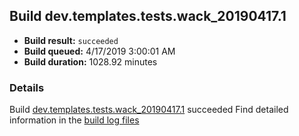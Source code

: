 ## Build dev.templates.tests.wack_20190417.1
- **Build result:** `succeeded`
- **Build queued:** 4/17/2019 3:00:01 AM
- **Build duration:** 1028.92 minutes
### Details
Build [dev.templates.tests.wack_20190417.1](https://winappstudio.visualstudio.com/web/build.aspx?pcguid=a4ef43be-68ce-4195-a619-079b4d9834c2&builduri=vstfs%3a%2f%2f%2fBuild%2fBuild%2f27595) succeeded
Find detailed information in the [build log files](https://uwpctdiags.blob.core.windows.net/buildlogs/dev.templates.tests.wack_20190417.1_logs.zip)
